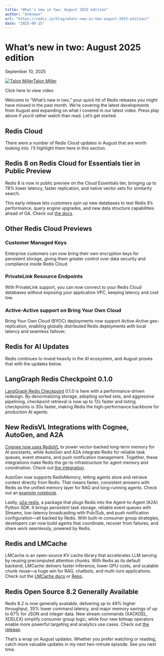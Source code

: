 ```yaml
---
title: "What’s new in two: August 2025 edition"
author: "Unknown"
url: "https://redis.io/blog/whats-new-in-two-august-2025-edition/"
date: "2025-09-15"
---
```


# What’s new in two: August 2025 edition

September 10, 2025

[](https://www.linkedin.com/sharing/share-offsite/?url=https://redis.io/en/blog/whats-new-in-two-august-2025-edition)[](https://www.facebook.com/sharer/sharer.php?u=https://redis.io/en/blog/whats-new-in-two-august-2025-edition)[](https://twitter.com/intent/tweet?url=https://redis.io/en/blog/whats-new-in-two-august-2025-edition)

[![Talon Miller](https://cdn.sanity.io/images/sy1jschh/production/ea29d5c40d14e09cc23cdeeff673b44ee5de1746-823x829.png?w=1920&q=80&fit=clip&auto=format)Talon Miller](/blog/author/talonmiller/)

Click here to view video

Welcome to “What’s new in two,” your quick hit of Redis releases you might have missed in the past month. We’re covering the latest developments from August and expanding on what I covered in our latest video. Press play above if you’d rather watch than read. Let’s get started.

## Redis Cloud

There were a number of Redis Cloud updates in August that are worth looking into. I’ll highlight them here in this section.

## Redis 8 on Redis Cloud for Essentials tier in Public Preview

Redis 8 is now in public preview on the Cloud Essentials tier, bringing up to 78% lower latency, faster replication, and native vector sets for similarity search.

This early release lets customers spin up new databases to test Redis 8’s performance, query engine upgrades, and new data structure capabilities ahead of GA. Check out [the docs](https://redis.io/docs/latest/develop/whats-new/8-0/).

## Other Redis Cloud Previews

### Customer Managed Keys

Enterprise customers can now bring their own encryption keys for persistent storage, giving them greater control over data security and compliance inside Redis Cloud.

### PrivateLink Resource Endpoints

With PrivateLink support, you can now connect to your Redis Cloud databases without exposing your application VPC, keeping latency and cost low.

### Active-Active support on Bring Your Own Cloud

Bring Your Own Cloud (BYOC) deployments now support Active-Active geo-replication, enabling globally distributed Redis deployments with local latency and seamless failover.

## Redis for AI Updates

Redis continues to invest heavily in the AI ecosystem, and August proves that with the updates below.

## LangGraph Redis Checkpoint 0.1.0

[LangGraph Redis Checkpoint](https://github.com/redis-developer/langgraph-redis) 0.1.0 is here with a performance-driven redesign. By denormalizing storage, adopting sorted sets, and aggressive pipelining, checkpoint retrieval is now up to 12x faster and listing checkpoints is 30x faster, making Redis the high-performance backbone for production AI agents.

## New RedisVL Integrations with Cognee, AutoGen, and A2A

[Cognee now uses RedisVL](https://redis.io/blog/build-faster-ai-memory-with-cognee-and-redis/) to power vector-backed long-term memory for AI assistants, while AutoGen and A2A integrate Redis for reliable task queues, event streams, and push notification management. Together, these integrations make Redis the go-to infrastructure for agent memory and coordination. Check out [the integration](https://github.com/topoteretes/cognee-community/tree/main/packages/vector/redis).

AutoGen now supports RedisMemory, letting agents store and retrieve context directly from Redis. That means faster, consistent answers with Redis as the unified memory layer for RAG and long-running agents. Check out an [example notebook](https://github.com/microsoft/autogen/blob/c715876a9599453037a9ba1dd01b5335fb2118fd/python/docs/src/user-guide/agentchat-user-guide/memory.ipynb#L228).

Lastly, [a2a-redis](https://github.com/redis-developer/a2a-redis), a package that plugs Redis into the Agent-to-Agent (A2A) Python SDK. It brings persistent task storage, reliable event queues with Streams, low-latency broadcasting with Pub/Sub, and push notification configuration—all backed by Redis. With built-in consumer group strategies, developers can now build agents that coordinate, recover from failures, and share work seamlessly, powered by Redis.

## Redis and LMCache

LMCache is an open-source KV cache library that accelerates LLM serving by reusing precomputed attention chunks. With Redis as its default backend, LMCache delivers faster inference, lower GPU costs, and scalable chunk reuse—a huge win for RAG, chatbots, and multi-turn applications. Check out the [LMCache docs](https://docs.lmcache.ai/kv_cache/redis.html) or [Repo](https://github.com/LMCache/LMCache).

## Redis Open Source 8.2 Generally Available

Redis 8.2 is now generally available, delivering up to 49% higher throughput, 35% lower command latency, and major memory savings of up to 67% for JSON and integer data. New stream commands (XACKDEL, XDELEX) simplify consumer group logic, while four new bitmap operators enable more powerful targeting and analytics use cases. Check out [the release](https://github.com/redis/redis/releases/tag/8.2.0).

That’s a wrap on August updates. Whether you prefer watching or reading, catch more valuable updates in my next two-minute episode. See you next time.
